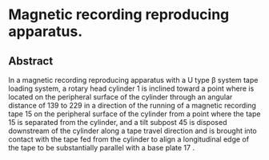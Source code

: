 # Magnetic recording reproducing apparatus.

## Abstract
In a magnetic recording reproducing apparatus with a U type β system tape loading system, a rotary head cylinder 1 is inclined toward a point where is located on the peripheral surface of the cylinder through an angular distance of 139 to 229 in a direction of the running of a magnetic recording tape 15 on the peripheral surface of the cylinder from a point where the tape 15 is separated from the cylinder, and a tilt subpost 45 is disposed downstream of the cylinder along a tape travel direction and is brought into contact with the tape fed from the cylinder to align a longitudinal edge of the tape to be substantially parallel with a base plate 17 .